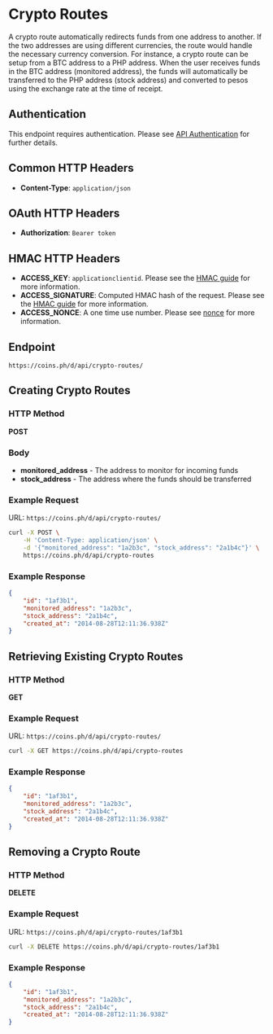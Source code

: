 # Crypto Routes

A crypto route automatically redirects funds from one address to another.
If the two addresses are using different currencies, the route would
handle the necessary currency conversion. For instance, a crypto route
can be setup from a BTC address to a PHP address. When the user receives
funds in the BTC address (monitored address), the funds will
automatically be transferred to the PHP address (stock address) and
converted to pesos using the exchange rate at the time of receipt.

## Authentication

This endpoint requires authentication. Please see
[API Authentication](auth.html) for further details.

## Common HTTP Headers

* **Content-Type**: `application/json`

## OAuth HTTP Headers

* **Authorization**: `Bearer token`

## HMAC HTTP Headers

* **ACCESS_KEY**: `applicationclientid`. Please see the [HMAC guide](hmac-auth.html) for more information.
* **ACCESS_SIGNATURE**: Computed HMAC hash of the request. Please see the [HMAC guide](hmac-auth.html) for more information.
* **ACCESS_NONCE**: A one time use number. Please see [nonce](auth.html) for more information.

## Endpoint

`https://coins.ph/d/api/crypto-routes/`

## Creating Crypto Routes

### HTTP Method

**POST**

### Body

* **monitored_address** - The address to monitor for incoming funds
* **stock_address** - The address where the funds should be transferred

### Example Request

URL: `https://coins.ph/d/api/crypto-routes/`

```sh
curl -X POST \
    -H 'Content-Type: application/json' \
    -d '{"monitored_address": "1a2b3c", "stock_address": "2a1b4c"}' \
    https://coins.ph/d/api/crypto-routes
```

### Example Response

```json
{
    "id": "1af3b1",
    "monitored_address": "1a2b3c",
    "stock_address": "2a1b4c",
    "created_at": "2014-08-28T12:11:36.938Z"
}
```

## Retrieving Existing Crypto Routes

### HTTP Method

**GET**

### Example Request

URL: `https://coins.ph/d/api/crypto-routes/`

```sh
curl -X GET https://coins.ph/d/api/crypto-routes
```

### Example Response

```json
{
    "id": "1af3b1",
    "monitored_address": "1a2b3c",
    "stock_address": "2a1b4c",
    "created_at": "2014-08-28T12:11:36.938Z"
}
```

## Removing a Crypto Route

### HTTP Method

**DELETE**

### Example Request

URL: `https://coins.ph/d/api/crypto-routes/1af3b1`

```sh
curl -X DELETE https://coins.ph/d/api/crypto-routes/1af3b1
```

### Example Response

```json
{
    "id": "1af3b1",
    "monitored_address": "1a2b3c",
    "stock_address": "2a1b4c",
    "created_at": "2014-08-28T12:11:36.938Z"
}
```
